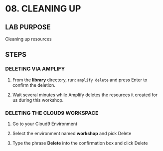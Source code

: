 # 08. CLEANING UP

## LAB PURPOSE

Cleaning up resources


## STEPS

### DELETING VIA AMPLIFY

1. From the **library** directory, run: ```amplify delete``` and press Enter to confirm the deletion.

2. Wait several minutes while Amplify deletes the resources it created for us during this workshop.



### DELETING THE CLOUD9 WORKSPACE

1. Go to your Cloud9 Environment

2. Select the environment named **workshop** and pick Delete

3. Type the phrase **Delete** into the confirmation box and click Delete